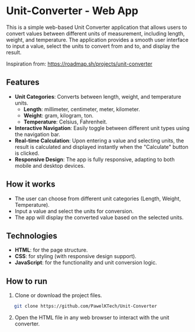 # Unit-Converter - Web App

This is a simple web-based Unit Converter application that allows users to convert values between different units of measurement, including length, weight, and temperature. The application provides a smooth user interface to input a value, select the units to convert from and to, and display the result.

Inspiration from: https://roadmap.sh/projects/unit-converter

## Features

- **Unit Categories**: Converts between length, weight, and temperature units.
  - **Length**: millimeter, centimeter, meter, kilometer.
  - **Weight**: gram, kilogram, ton.
  - **Temperature**: Celsius, Fahrenheit.
- **Interactive Navigation**: Easily toggle between different unit types using the navigation bar.
- **Real-time Calculation**:  Upon entering a value and selecting units, the result is calculated and displayed instantly when the "Calculate" button is clicked.
- **Responsive Design**: The app is fully responsive, adapting to both mobile and desktop devices.

## How it works

- The user can choose from different unit categories (Length, Weight, Temperature).
- Input a value and select the units for conversion.
- The app will display the converted value based on the selected units.

## Technologies
- **HTML**: for the page structure.
- **CSS**: for styling (with responsive design support).
- **JavaScript**: for the functionality and unit conversion logic.

## How to run
1. Clone or download the project files.
```bash
   git clone https://github.com/PawelKTech/Unit-Converter
   ```
2. Open the HTML file in any web browser to interact with the unit converter.
